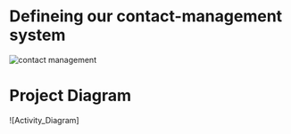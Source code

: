 
# Defineing our contact-management system



![contact management](https://github.com/Daneshpatted/M1_contact-management_app/blob/main/mini%20project/2_archietecture/contact%20management.png)









# Project Diagram



![Activity_Diagram]



